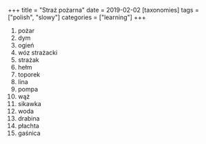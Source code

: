 +++
title = "Straż pożarna"
date = 2019-02-02
[taxonomies]
tags = ["polish", "slowy"]
categories = ["learning"]
+++
1. pożar
2. dym
3. ogień
4. wóz strażacki
5. strażak
6. hełm
7. toporek
8. lina
9. pompa
10. wąż
11. sikawka
12. woda
13. drabina
14. płachta
15. gaśnica